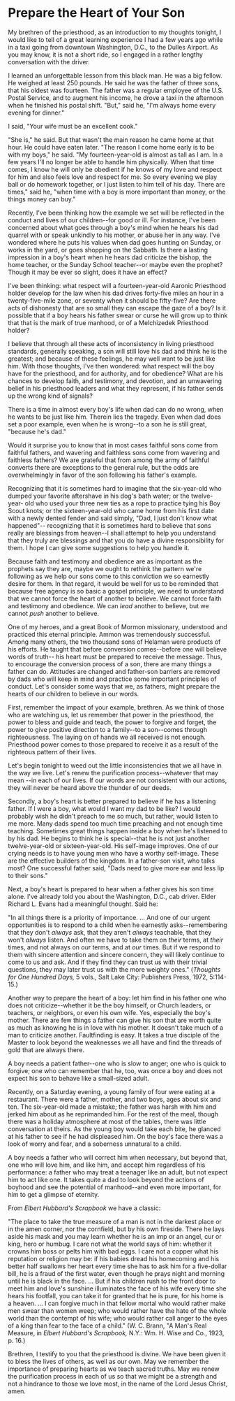 # Prepare the Heart of Your Son

My brethren of the priesthood, as an introduction to my thoughts tonight, I
would like to tell of a great learning experience I had a few years ago while
in a taxi going from downtown Washington, D.C., to the Dulles Airport. As you
may know, it is not a short ride, so I engaged in a rather lengthy
conversation with the driver.

I learned an unforgettable lesson from this black man. He was a big fellow. He
weighed at least 250 pounds. He said he was the father of three sons, that his
oldest was fourteen. The father was a regular employee of the U.S. Postal
Service, and to augment his income, he drove a taxi in the afternoon when he
finished his postal shift. "But," said he, "I'm always home every evening for
dinner."

I said, "Your wife must be an excellent cook."

"She is," he said. But that wasn't the main reason he came home at that hour.
He could have eaten later. "The reason I come home early is to be with my
boys," he said. "My fourteen-year-old is almost as tall as I am. In a few
years I'll no longer be able to handle him physically. When that time comes, I
know he will only be obedient if he knows of my love and respect for him and
also feels love and respect for me. So every evening we play ball or do
homework together, or I just listen to him tell of his day. There are times,"
said he, "when time with a boy is more important than money, or the things
money can buy."

Recently, I've been thinking how the example we set will be reflected in the
conduct and lives of our children--for good or ill. For instance, I've been
concerned about what goes through a boy's mind when he hears his dad quarrel
with or speak unkindly to his mother, or abuse her in any way. I've wondered
where he puts his values when dad goes hunting on Sunday, or works in the
yard, or goes shopping on the Sabbath. Is there a lasting impression in a
boy's heart when he hears dad criticize the bishop, the home teacher, or the
Sunday School teacher--or maybe even the prophet? Though it may be ever so
slight, does it have an effect?

I've been thinking: what respect will a fourteen-year-old Aaronic Priesthood
holder develop for the law when his dad drives forty-five miles an hour in a
twenty-five-mile zone, or seventy when it should be fifty-five? Are there acts
of dishonesty that are so small they can escape the gaze of a boy? Is it
possible that if a boy hears his father swear or curse he will grow up to
think that that is the mark of true manhood, or of a Melchizedek Priesthood
holder?

I believe that through all these acts of inconsistency in living priesthood
standards, generally speaking, a son will still love his dad and think he is
the greatest; and because of these feelings, he may well want to be just like
him. With those thoughts, I've then wondered: what respect will the boy have
for the priesthood, and for authority, and for obedience? What are his chances
to develop faith, and testimony, and devotion, and an unwavering belief in his
priesthood leaders and what they represent, if his father sends up the wrong
kind of signals?

There is a time in almost every boy's life when dad can do no wrong, when he
wants to be just like him. Therein lies the tragedy. Even when dad does set a
poor example, even when he is wrong--to a son he is still great, "because he's
dad."

Would it surprise you to know that in most cases faithful sons come from
faithful fathers, and wavering and faithless sons come from wavering and
faithless fathers? We are grateful that from among the army of faithful
converts there are exceptions to the general rule, but the odds are
overwhelmingly in favor of the son following his father's example.

Recognizing that it is sometimes hard to imagine that the six-year-old who
dumped your favorite aftershave in his dog's bath water; or the twelve-year-
old who used your three new ties as a rope to practice tying his Boy Scout
knots; or the sixteen-year-old who came home from his first date with a newly
dented fender and said simply, "Dad, I just don't know what happened"--
recognizing that it is sometimes hard to believe that sons really are
blessings from heaven--I shall attempt to help you understand that they truly
are blessings and that you do have a divine responsibility for them. I hope I
can give some suggestions to help you handle it.

Because faith and testimony and obedience are as important as the prophets say
they are, maybe we ought to rethink the pattern we're following as we help our
sons come to this conviction we so earnestly desire for them. In that regard,
it would be well for us to be reminded that because free agency is so basic a
gospel principle, we need to understand that we cannot force the heart of
another to believe. We cannot force faith and testimony and obedience. We can
_lead_ another to believe, but we cannot _push_ another to believe.

One of my heroes, and a great Book of Mormon missionary, understood and
practiced this eternal principle. Ammon was tremendously successful. Among
many others, the two thousand sons of Helaman were products of his efforts. He
taught that before conversion comes--before one will believe words of truth--
his heart must be prepared to receive the message. Thus, to encourage the
conversion process of a son, there are many things a father can do. Attitudes
are changed and father-son barriers are removed by dads who will keep in mind
and practice some important principles of conduct. Let's consider some ways
that we, as fathers, might prepare the hearts of our children to believe in
our words.

First, remember the impact of your example, brethren. As we think of those who
are watching us, let us remember that power in the priesthood, the power to
bless and guide and teach, the power to forgive and forget, the power to give
positive direction to a family--to a son--comes through righteousness. The
laying on of hands we all received is not enough. Priesthood power comes to
those prepared to receive it as a result of the righteous pattern of their
lives.

Let's begin tonight to weed out the little inconsistencies that we all have in
the way we live. Let's renew the purification process--whatever that may mean
--in each of our lives. If our words are not consistent with our actions, they
will never be heard above the thunder of our deeds.

Secondly, a boy's heart is better prepared to believe if he has a listening
father. If I were a boy, what would I want my dad to be like? I would probably
wish he didn't preach to me so much, but rather, would listen to me more. Many
dads spend too much time preaching and not enough time teaching. Sometimes
great things happen inside a boy when he's listened to by his dad. He begins
to think he is special--that he is not just another twelve-year-old or
sixteen-year-old. His self-image improves. One of our crying needs is to have
young men who have a worthy self-image. These are the effective builders of
the kingdom. In a father-son visit, who talks most? One successful father
said, "Dads need to give more ear and less lip to their sons."

Next, a boy's heart is prepared to hear when a father gives his son time
alone. I've already told you about the Washington, D.C., cab driver. Elder
Richard L. Evans had a meaningful thought. Said he:

"In all things there is a priority of importance. ... And one of our urgent
opportunities is to respond to a child when he earnestly asks--remembering
that they don't _always_ ask, that they aren't _always_ teachable, that they
won't _always_ listen. And often we have to take them on _their_ terms, at
_their_ times, and not always on _our_ terms, and at _our_ times. But if we
respond to them with sincere attention and sincere concern, they will likely
continue to come to us and ask. And if they find they can trust us with their
trivial questions, they may later trust us with the more weighty ones."
(_Thoughts for One Hundred Days,_ 5 vols., Salt Lake City: Publishers Press,
1972, 5:114-15.)

Another way to prepare the heart of a boy: let him find in his father one who
does not criticize--whether it be the boy himself, or Church leaders, or
teachers, or neighbors, or even his own wife. Yes, especially the boy's
mother. There are few things a father can give his son that are worth quite as
much as knowing he is in love with his mother. It doesn't take much of a man
to criticize another. Faultfinding is easy. It takes a true disciple of the
Master to look beyond the weaknesses we all have and find the threads of gold
that are always there.

A boy needs a patient father--one who is slow to anger; one who is quick to
forgive; one who can remember that he, too, was once a boy and does not expect
his son to behave like a small-sized adult.

Recently, on a Saturday evening, a young family of four were eating at a
restaurant. There were a father, mother, and two boys, ages about six and ten.
The six-year-old made a mistake; the father was harsh with him and jerked him
about as he reprimanded him. For the rest of the meal, though there was a
holiday atmosphere at most of the tables, there was little conversation at
theirs. As the young boy would take each bite, he glanced at his father to see
if he had displeased him. On the boy's face there was a look of worry and
fear, and a soberness unnatural to a child.

A boy needs a father who will correct him when necessary, but beyond that, one
who will love him, and like him, and accept him regardless of his performance:
a father who may treat a teenager like an adult, but not expect him to act
like one. It takes quite a dad to look beyond the actions of boyhood and see
the potential of manhood--and even more important, for him to get a glimpse of
eternity.

From _Elbert Hubbard's Scrapbook_ we have a classic:

"The place to take the true measure of a man is not in the darkest place or in
the amen corner, nor the cornfield, but by his own fireside. There he lays
aside his mask and you may learn whether he is an imp or an angel, cur or
king, hero or humbug. I care not what the world says of him: whether it crowns
him boss or pelts him with bad eggs. I care not a copper what his reputation
or religion may be: if his babies dread his homecoming and his better half
swallows her heart every time she has to ask him for a five-dollar bill, he is
a fraud of the first water, even though he prays night and morning until he is
black in the face. ... But if his children rush to the front door to meet him
and love's sunshine illuminates the face of his wife every time she hears his
footfall, you can take it for granted that he is pure, for his home is a
heaven. ... I can forgive much in that fellow mortal who would rather make men
swear than women weep; who would rather have the hate of the whole world than
the contempt of his wife; who would rather call anger to the eyes of a king
than fear to the face of a child." (W. C. Brann, "A Man's Real Measure, in
_Elbert Hubbard's Scrapbook,_ N.Y.: Wm. H. Wise and Co., 1923, p. 16.)

Brethren, I testify to you that the priesthood is divine. We have been given
it to bless the lives of others, as well as our own. May we remember the
importance of preparing hearts as we teach sacred truths. May we renew the
purification process in each of us so that we might be a strength and not a
hindrance to those we love most, in the name of the Lord Jesus Christ, amen.


